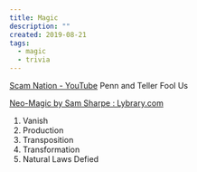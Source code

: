 ```yaml
---
title: Magic
description: ""
created: 2019-08-21
tags:
  - magic
  - trivia
---
```


[Scam Nation - YouTube](https://www.youtube.com/channel/UCRd9JHiQvqwT8O4d0QGI9jQ)
Penn and Teller Fool Us

[Neo-Magic by Sam Sharpe : Lybrary.com](https://www.lybrary.com/neomagic-p-922967.html)

1. Vanish
2. Production
3. Transposition
4. Transformation
5. Natural Laws Defied
